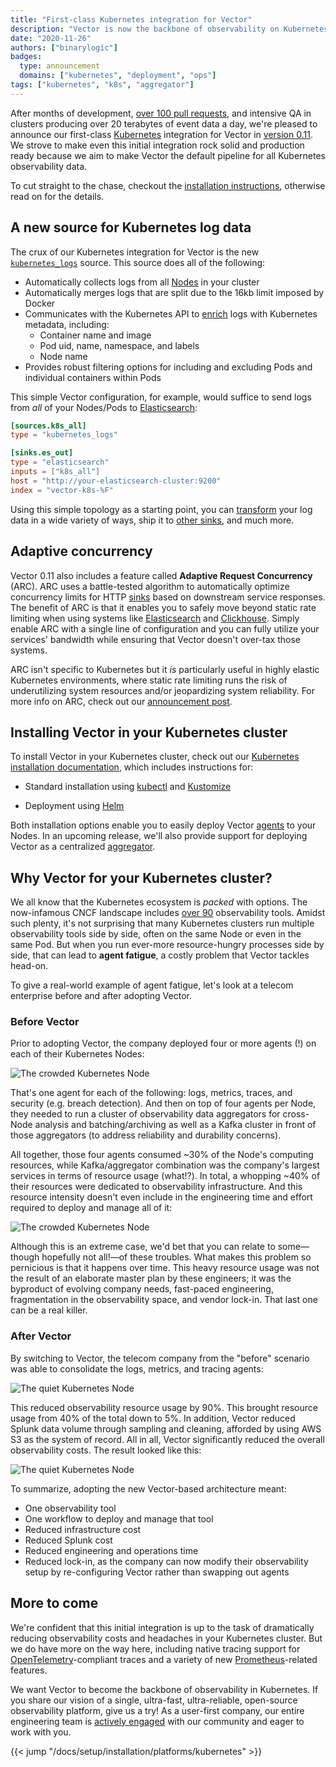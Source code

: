 ```yaml
---
title: "First-class Kubernetes integration for Vector"
description: "Vector is now the backbone of observability on Kubernetes"
date: "2020-11-26"
authors: ["binarylogic"]
badges:
  type: announcement
  domains: ["kubernetes", "deployment", "ops"]
tags: ["kubernetes", "k8s", "aggregator"]
---
```


After months of development, [over 100 pull requests][pulls], and intensive QA in clusters producing over 20 terabytes of event data a day, we're pleased to announce our first-class [Kubernetes] integration for Vector in [version 0.11][v_0_11]. We strove to make even this initial integration rock solid and production ready because we aim to make Vector the default pipeline for all Kubernetes observability data.

To cut straight to the chase, checkout the [installation instructions][install], otherwise read on for the details.

## A new source for Kubernetes log data

The crux of our Kubernetes integration for Vector is the new [`kubernetes_logs`][kubernetes_logs] source. This source does all of the following:

* Automatically collects logs from all [Nodes][node_logging] in your cluster
* Automatically merges logs that are split due to the 16kb limit imposed by Docker
* Communicates with the Kubernetes API to [enrich][enriching] logs with Kubernetes metadata, including:
  * Container name and image
  * Pod uid, name, namespace, and labels
  * Node name
* Provides robust filtering options for including and excluding Pods and individual containers within Pods

This simple Vector configuration, for example, would suffice to send logs from *all* of your Nodes/Pods to [Elasticsearch]:

```toml title="vector.toml"
[sources.k8s_all]
type = "kubernetes_logs"

[sinks.es_out]
type = "elasticsearch"
inputs = ["k8s_all"]
host = "http://your-elasticsearch-cluster:9200"
index = "vector-k8s-%F"
```

Using this simple topology as a starting point, you can [transform][transforms] your log data in a wide variety of ways, ship it to [other sinks][sinks], and much more.

## Adaptive concurrency

Vector 0.11 also includes a feature called **Adaptive Request Concurrency** (ARC). ARC uses a battle-tested algorithm to automatically optimize concurrency limits for HTTP [sinks] based on downstream service responses. The benefit of ARC is that it enables you to safely move beyond static rate limiting when using systems like [Elasticsearch] and [Clickhouse]. Simply enable ARC with a single line of configuration and you can fully utilize your services' bandwidth while ensuring that Vector doesn't over-tax those systems.

ARC isn't specific to Kubernetes but it *is* particularly useful in highly elastic Kubernetes environments, where static rate limiting runs the risk of underutilizing system resources and/or jeopardizing system reliability. For more info on ARC, check out our [announcement post][arc].

## Installing Vector in your Kubernetes cluster

To install Vector in your Kubernetes cluster, check out our [Kubernetes installation documentation][install], which includes instructions for:

* Standard installation using [kubectl] and [Kustomize]

* Deployment using [Helm]

Both installation options enable you to easily deploy Vector [agents][agent] to your Nodes. In an upcoming release, we'll also provide support for deploying Vector as a centralized [aggregator].

## Why Vector for your Kubernetes cluster?

We all know that the Kubernetes ecosystem is _packed_ with options. The now-infamous CNCF landscape includes [over 90][tools] observability tools. Amidst such plenty, it's not surprising that many Kubernetes clusters run multiple observability tools side by side, often on the same Node or even in the same Pod. But when you run ever-more resource-hungry processes side by side, that can lead to **agent fatigue**, a costly problem that Vector tackles head-on.

To give a real-world example of agent fatigue, let's look at a telecom enterprise before and after adopting Vector.

### Before Vector

Prior to adopting Vector, the company deployed four or more agents (!) on each of their Kubernetes Nodes:

![The crowded Kubernetes Node](/img/blog/k8s-before.png)

That's one agent for each of the following: logs, metrics, traces, and security (e.g. breach detection). And then on top of four agents per Node, they needed to run a cluster of observability data aggregators for cross-Node analysis and batching/archiving as well as a Kafka cluster in front of those aggregators (to address reliability and durability concerns).

All together, those four agents consumed ~30% of the Node's computing resources, while Kafka/aggregator combination was the company's largest services in terms of resource usage (what!?). In total, a whopping ~40% of their resources were dedicated to observability infrastructure. And this resource intensity doesn't even include in the engineering time and effort required to deploy and manage all of it:

![The crowded Kubernetes Node](/img/blog/k8s-resources-before.png)

Although this is an extreme case, we'd bet that you can relate to some—though hopefully not all!—of these troubles. What makes this problem so pernicious is that it happens over time. This heavy resource usage was not the result of an elaborate master plan by these engineers; it was the byproduct of evolving company needs, fast-paced engineering, fragmentation in the observability space, and vendor lock-in. That last one can be a real killer.

### After Vector

By switching to Vector, the telecom company from the "before" scenario was able to consolidate the logs, metrics, and tracing agents:

![The quiet Kubernetes Node](/img/blog/k8s-after.png)

This reduced observability resource usage by 90%. This brought resource usage from 40% of the total down to 5%. In addition, Vector reduced Splunk data volume through sampling and cleaning, afforded by using AWS S3 as the system of record. All in all, Vector significantly reduced the overall observability costs. The result looked like this:

![The quiet Kubernetes Node](/img/blog/k8s-resources-after.png)

To summarize, adopting the new Vector-based architecture meant:

* One observability tool
* One workflow to deploy and manage that tool
* Reduced infrastructure cost
* Reduced Splunk cost
* Reduced engineering and operations time
* Reduced lock-in, as the company can now modify their observability setup by re-configuring Vector rather than swapping out agents

## More to come

We're confident that this initial integration is up to the task of dramatically reducing observability costs and headaches in your Kubernetes cluster. But we do have more on the way here, including native tracing support for [OpenTelemetry]-compliant traces and a variety of new [Prometheus]-related features.

We want Vector to become the backbone of observability in Kubernetes. If you share our vision of a single, ultra-fast, ultra-reliable, open-source observability platform, give us a try! As a user-first company, our entire engineering team is [actively engaged][chat] with our community and eager to work with you.

{{< jump "/docs/setup/installation/platforms/kubernetes" >}}

[agent]: /docs/setup/deployment/topologies/#distributed
[aggregator]: /docs/setup/deployment/topologies/#centralized
[arc]: /blog/adaptive-request-concurrency
[chat]: https://chat.vector.dev
[clickhouse]: /docs/reference/configuration/sinks/clickhouse
[enriching]: /docs/reference/configuration/sources/kubernetes_logs/#output
[elasticsearch]: /docs/reference/configuration/sinks/elasticsearch
[helm]: https://helm.sh
[install]: /docs/setup/installation/platforms/kubernetes/#install
[kubectl]: https://kubernetes.io/docs/reference/kubectl/kubectl
[kubernetes]: https://kubernetes.io
[kubernetes_logs]: /docs/reference/configuration/sources/kubernetes_logs/
[kubernetes_logs_config]: /docs/reference/configuration/sources/kubernetes_logs/#configuration
[kustomize]: https://kustomize.io
[node_logging]: https://kubernetes.io/docs/concepts/cluster-administration/logging/#logging-at-the-node-level
[opentelemetry]: https://opentelemetry.io
[prometheus]: https://prometheus.io
[pulls]: https://github.com/vectordotdev/vector/pulls?q=is%3Apr+sort%3Aupdated-desc+kubernetes+is%3Aclosed
[sinks]: /docs/reference/configuration/sinks/
[tools]: https://landscape.cncf.io/card-mode?category=observability-and-analysis
[transforms]: /docs/reference/configuration/transforms/
[v_0_11]: /releases/0.11.0/
